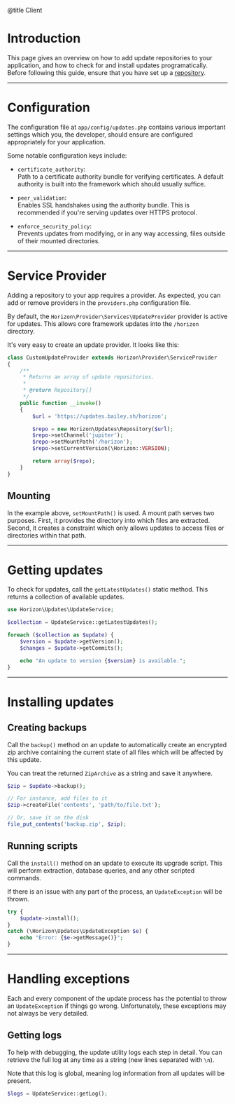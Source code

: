 @title Client

# Introduction

This page gives an overview on how to add update repositories to your application, and how to check for and
install updates programatically. Before following this guide, ensure that you have set up a [repository](repositories.md).

---

# Configuration

The configuration file at `app/config/updates.php` contains various important settings which you, the developer, should
ensure are configured appropriately for your application.

Some notable configuration keys include:

- `certificate_authority`:<br>
   Path to a certificate authority bundle for verifying certificates. A default authority is built into the framework
   which should usually suffice.

- `peer_validation`:<br>
   Enables SSL handshakes using the authority bundle. This is recommended if you're serving updates over HTTPS protocol.

- `enforce_security_policy`:<br>
   Prevents updates from modifying, or in any way accessing, files outside of their mounted directories.

---

# Service Provider

Adding a repository to your app requires a provider. As expected, you can add or remove providers in the `providers.php`
configuration file.

By default, the `Horizon\Provider\Services\UpdateProvider` provider is active for updates. This allows core framework
updates into the `/horizon` directory.

It's very easy to create an update provider. It looks like this:

```php
class CustomUpdateProvider extends Horizon\Provider\ServiceProvider
{
    /**
     * Returns an array of update repositories.
     *
     * @return Repository[]
     */
    public function __invoke()
    {
        $url = 'https://updates.bailey.sh/horizon';

        $repo = new Horizon\Updates\Repository($url);
        $repo->setChannel('jupiter');
        $repo->setMountPath('/horizon');
        $repo->setCurrentVersion(\Horizon::VERSION);

        return array($repo);
    }
}
```

## Mounting

In the example above, `setMountPath()` is used. A mount path serves two purposes. First, it provides the directory into
which files are extracted. Second, it creates a constraint which only allows updates to access files or directories within
that path.

---

# Getting updates

To check for updates, call the `getLatestUpdates()` static method. This returns a collection of available updates.

```php
use Horizon\Updates\UpdateService;

$collection = UpdateService::getLatestUpdates();

foreach ($collection as $update) {
    $version = $update->getVersion();
    $changes = $update->getCommits();

    echo "An update to version {$version} is available.";
}
```

---

# Installing updates

## Creating backups

Call the `backup()` method on an update to automatically create an encrypted zip archive containing the current state of
all files which will be affected by this update.

You can treat the returned `ZipArchive` as a string and save it anywhere.

```php
$zip = $update->backup();

// For instance, add files to it
$zip->createFile('contents', 'path/to/file.txt');

// Or, save it on the disk
file_put_contents('backup.zip', $zip);
```

## Running scripts

Call the `install()` method on an update to execute its upgrade script. This will perform extraction, database queries,
and any other scripted commands.

If there is an issue with any part of the process, an `UpdateException` will be thrown.

```php
try {
    $update->install();
}
catch (\Horizon\Updates\UpdateException $e) {
    echo "Error: {$e->getMessage()}";
}
```

---

# Handling exceptions

Each and every component of the update process has the potential to throw an `UpdateException` if things go wrong.
Unfortunately, these exceptions may not always be very detailed.

## Getting logs

To help with debugging, the update utility logs each step in detail. You can retrieve the full log at any time as a
string (new lines separated with `\n`).

Note that this log is global, meaning log information from all updates will be present.

```php
$logs = UpdateService::getLog();
```